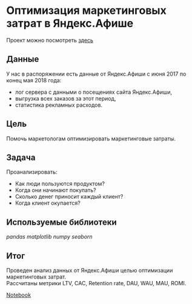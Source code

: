 #  Оптимизация маркетинговых затрат в Яндекс.Афише

Проект можно посмотреть [здесь](https://nbviewer.jupyter.org/github/Alexandr-90/yandex-praktikum-projects/blob/master/marketing-costs-yandex-afisha/marketing-costs-yandex-afisha.ipynb)

## Данные

У нас в распоряжении есть данные от Яндекс.Афиши с июня 2017 по конец мая 2018 года:  
- лог сервера с данными о посещениях сайта Яндекс.Афиши,
- выгрузка всех заказов за этот период,
- статистика рекламных расходов.  

## Цель

Помочь маркетологам оптимизировать маркетинговые затраты.  

## Задача

Проанализировать:  
- Как люди пользуются продуктом?
- Когда они начинают покупать?
- Сколько денег приносит каждый клиент?
- Когда клиент окупается?  

## Используемые библиотеки

*pandas
matplotlib
numpy
seaborn*

## Итог

Проведен анализ данных от Яндекс.Афиши целью оптимизации маркетинговых затрат.  
Рассчитаны метрики LTV, CAC, Retention rate, DAU, WAU, MAU, ROMI.  

[Notebook](https://nbviewer.jupyter.org/github/Alexandr-90/yandex-praktikum-projects/blob/master/marketing-costs-yandex-afisha/marketing-costs-yandex-afisha.ipynb)